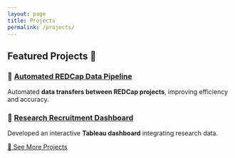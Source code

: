 ```yaml
---
layout: page
title: Projects
permalink: /projects/
---
```


## Featured Projects 🚀

### 🔹 [Automated REDCap Data Pipeline](./projects/redcap-pipeline)
Automated **data transfers between REDCap projects**, improving efficiency and accuracy.

### 🔹 [Research Recruitment Dashboard](./projects/recruitment-dashboard)
Developed an interactive **Tableau dashboard** integrating research data.

[📌 See More Projects](./projects)
